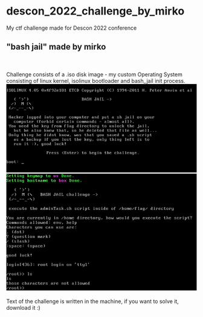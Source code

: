 # descon_2022_challenge_by_mirko
My ctf challenge made for Descon 2022 conference

## "bash jail" made by mirko
<br><br>
Challenge consists of a .iso disk image - my custom Operating System consisting of linux kernel, isolinux bootloader and bash_jail init process.
<br>
![bash_jail1](./img/bash_jail1.png)
![bash_jail2](./img/bash_jail2.png)
<br>
<br>
Text of the challenge is written in the machine, if you want to solve it, download it :)
